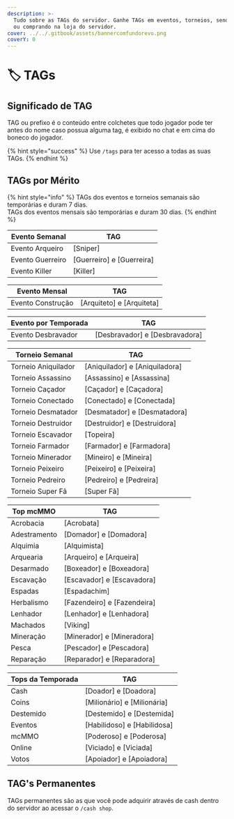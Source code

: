 ```yaml
---
description: >-
  Tudo sobre as TAGs do servidor. Ganhe TAGs em eventos, torneios, sendo o top
  ou comprando na loja do servidor.
cover: ../../.gitbook/assets/bannercomfundorevo.png
coverY: 0
---
```


# 🏷 TAGs

## Significado de TAG

TAG ou prefixo é o conteúdo entre colchetes que todo jogador pode ter antes do nome caso possua alguma tag, é exibido no chat e em cima do boneco do jogador.

{% hint style="success" %}
Use `/tags` para ter acesso a todas as suas TAGs.
{% endhint %}

## TAGs por Mérito <a href="#habilidades" id="habilidades"></a>

{% hint style="info" %}
TAGs dos eventos e torneios semanais são temporárias e duram 7 dias.\
TAGs dos eventos mensais são temporárias e duram 30 dias.
{% endhint %}

| Evento Semanal    | TAG                         |
| ----------------- | --------------------------- |
| Evento Arqueiro   | \[Sniper]                   |
| Evento Guerreiro  | \[Guerreiro] e \[Guerreira] |
| Evento Killer     | \[Killer]                   |

| Evento Mensal     | TAG                         |
| ----------------- | --------------------------- |
| Evento Construção | \[Arquiteto] e \[Arquiteta] |

| Evento por Temporada | TAG                              |
| -------------------- | -------------------------------- |
| Evento Desbravador   | \[Desbravador] e \[Desbravadora] |

| Torneio Semanal     | TAG                              |
| ------------------- | -------------------------------- |
| Torneio Aniquilador | \[Aniquilador] e \[Aniquiladora] |
| Torneio Assassino   | \[Assassino] e \[Assassina]      |
| Torneio Caçador     | \[Caçador] e \[Caçadora]         |
| Torneio Conectado   | \[Conectado] e \[Conectada]      |
| Torneio Desmatador  | \[Desmatador] e \[Desmatadora]   |
| Torneio Destruidor  | \[Destruidor] e \[Destruidora]   |
| Torneio Escavador   | \[Topeira]                       |
| Torneio Farmador    | \[Farmador] e \[Farmadora]       |
| Torneio Minerador   | \[Mineiro] e \[Mineira]          |
| Torneio Peixeiro    | \[Peixeiro] e \[Peixeira]        |
| Torneio Pedreiro    | \[Pedreiro] e \[Pedreira]        |
| Torneio Super Fã    | \[Super Fã]                      |

| Top mcMMO    | TAG                           |
| ------------ | ----------------------------- |
| Acrobacia    | \[Acrobata]                   |
| Adestramento | \[Domador] e \[Domadora]      |
| Alquimia     | \[Alquimista]                 |
| Arquearia    | \[Arqueiro] e \[Arqueira]     |
| Desarmado    | \[Boxeador] e \[Boxeadora]    |
| Escavação    | \[Escavador] e \[Escavadora]  |
| Espadas      | \[Espadachim]                 |
| Herbalismo   | \[Fazendeiro] e \[Fazendeira] |
| Lenhador     | \[Lenhador] e \[Lenhadora]    |
| Machados     | \[Viking]                     |
| Mineração    | \[Minerador] e \[Mineradora]  |
| Pesca        | \[Pescador] e \[Pescadora]    |
| Reparação    | \[Reparador] e \[Reparadora]  |

| Tops da Temporada | TAG                           |
| ----------------- | ----------------------------- |
| Cash              | \[Doador] e \[Doadora]        |
| Coins             | \[Milionário] e \[Milionária] |
| Destemido         | \[Destemido] e \[Destemida]   |
| Eventos           | \[Habilidoso] e \[Habilidosa] |
| mcMMO             | \[Poderoso] e \[Poderosa]     |
| Online            | \[Viciado] e \[Viciada]       |
| Votos             | \[Apoiador] e \[Apoiadora]    |

## TAG's Permanentes <a href="#perma" id="perma"></a>

TAGs permanentes são as que você pode adquirir através de cash dentro do servidor ao acessar o `/cash shop`.
